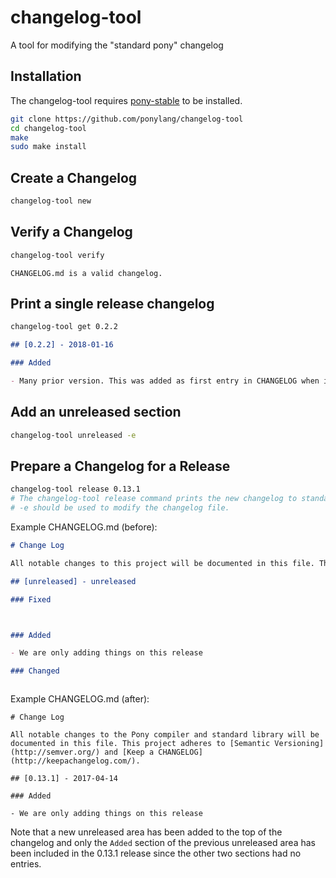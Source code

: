 # changelog-tool
A tool for modifying the "standard pony" changelog

## Installation
The changelog-tool requires [pony-stable](https://github.com/ponylang/pony-stable) to be installed.

```bash
git clone https://github.com/ponylang/changelog-tool
cd changelog-tool
make
sudo make install
```

## Create a Changelog
```bash
changelog-tool new
```

## Verify a Changelog
```bash
changelog-tool verify
```
```
CHANGELOG.md is a valid changelog.
```

## Print a single release changelog
```bash
changelog-tool get 0.2.2
```
```markdown
## [0.2.2] - 2018-01-16

### Added

- Many prior version. This was added as first entry in CHANGELOG when it was added to this project.

```

## Add an unreleased section
```bash
changelog-tool unreleased -e
```

## Prepare a Changelog for a Release
```bash
changelog-tool release 0.13.1
# The changelog-tool release command prints the new changelog to standard output
# -e should be used to modify the changelog file.
```

Example CHANGELOG.md (before):
```markdown
# Change Log

All notable changes to this project will be documented in this file. This project adheres to [Semantic Versioning](http://semver.org/) and [Keep a CHANGELOG](http://keepachangelog.com/).

## [unreleased] - unreleased

### Fixed



### Added

- We are only adding things on this release

### Changed



```

Example CHANGELOG.md (after):
```
# Change Log

All notable changes to the Pony compiler and standard library will be documented in this file. This project adheres to [Semantic Versioning](http://semver.org/) and [Keep a CHANGELOG](http://keepachangelog.com/).

## [0.13.1] - 2017-04-14

### Added

- We are only adding things on this release

```

Note that a new unreleased area has been added to the top of the changelog and only the `Added` section of the previous unreleased area has been included in the 0.13.1 release since the other two sections had no entries.
